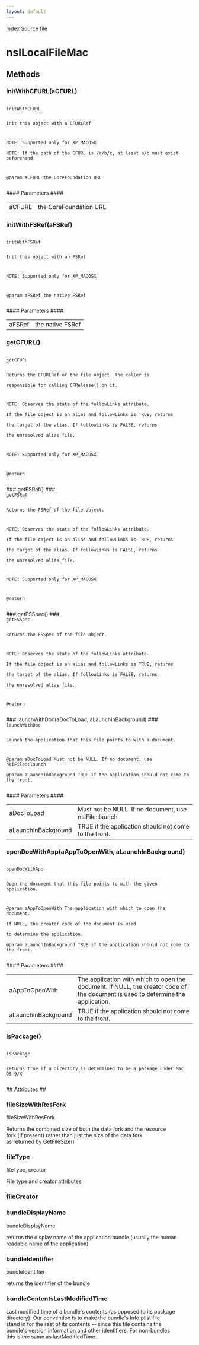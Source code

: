 ```yaml
---
layout: default
---
```

<div id='links'><a href="../index.html">Index</a>
<a href="http://dxr.mozilla.org/mozilla-central/source/xpcom/io/nsILocalFileMac.idl">Source file</a>
</div>

# nsILocalFileMac #

## Methods ##

### initWithCFURL(aCFURL) ###
<code>  
initWithCFURL  
  
Init this object with a CFURLRef  
  
NOTE: Supported only for XP_MACOSX  
NOTE: If the path of the CFURL is /a/b/c, at least a/b must exist beforehand.  
  
@param   aCFURL         the CoreFoundation URL  
  
  
</code>
#### Parameters ####

<table>

<tr>
<td>aCFURL</td>
<td>the CoreFoundation URL  
</td>
</tr>

</table>

### initWithFSRef(aFSRef) ###
<code>  
initWithFSRef  
  
Init this object with an FSRef  
  
NOTE: Supported only for XP_MACOSX  
  
@param   aFSRef         the native FSRef  
  
  
</code>
#### Parameters ####

<table>

<tr>
<td>aFSRef</td>
<td>the native FSRef  
</td>
</tr>

</table>

### getCFURL() ###
<code>  
getCFURL  
  
Returns the CFURLRef of the file object. The caller is  
responsible for calling CFRelease() on it.  
  
NOTE: Observes the state of the followLinks attribute.  
If the file object is an alias and followLinks is TRUE, returns  
the target of the alias. If followLinks is FALSE, returns  
the unresolved alias file.  
  
NOTE: Supported only for XP_MACOSX  
  
@return  
   
  
</code>
### getFSRef() ###
<code>  
getFSRef  
  
Returns the FSRef of the file object.  
  
NOTE: Observes the state of the followLinks attribute.  
If the file object is an alias and followLinks is TRUE, returns  
the target of the alias. If followLinks is FALSE, returns  
the unresolved alias file.  
  
NOTE: Supported only for XP_MACOSX  
  
@return  
   
  
</code>
### getFSSpec() ###
<code>  
getFSSpec  
  
Returns the FSSpec of the file object.  
  
NOTE: Observes the state of the followLinks attribute.  
If the file object is an alias and followLinks is TRUE, returns  
the target of the alias. If followLinks is FALSE, returns  
the unresolved alias file.  
  
@return  
   
  
</code>
### launchWithDoc(aDocToLoad, aLaunchInBackground) ###
<code>  
launchWithDoc  
  
Launch the application that this file points to with a document.  
  
@param   aDocToLoad          Must not be NULL. If no document, use nsIFile::launch  
@param   aLaunchInBackground TRUE if the application should not come to the front.  
  
  
</code>
#### Parameters ####

<table>

<tr>
<td>aDocToLoad</td>
<td>Must not be NULL. If no document, use nsIFile::launch  
</td>
</tr>

<tr>
<td>aLaunchInBackground</td>
<td>TRUE if the application should not come to the front.  
</td>
</tr>

</table>

### openDocWithApp(aAppToOpenWith, aLaunchInBackground) ###
<code>  
openDocWithApp  
  
Open the document that this file points to with the given application.  
  
@param   aAppToOpenWith      The application with  which to open the document.  
                             If NULL, the creator code of the document is used  
                             to determine the application.  
@param   aLaunchInBackground TRUE if the application should not come to the front.  
  
  
</code>
#### Parameters ####

<table>

<tr>
<td>aAppToOpenWith</td>
<td>The application with  which to open the document.  
                             If NULL, the creator code of the document is used  
                             to determine the application.  
</td>
</tr>

<tr>
<td>aLaunchInBackground</td>
<td>TRUE if the application should not come to the front.  
</td>
</tr>

</table>

### isPackage() ###
<code>  
isPackage  
  
returns true if a directory is determined to be a package under Mac OS 9/X  
  
  
</code>
## Attributes ##

### fileSizeWithResFork ###
  
fileSizeWithResFork  
  
Returns the combined size of both the data fork and the resource  
fork (if present) rather than just the size of the data fork  
as returned by GetFileSize()  
  
  

### fileType ###
  
fileType, creator  
  
File type and creator attributes  
  
  

### fileCreator ###

### bundleDisplayName ###
  
bundleDisplayName  
  
returns the display name of the application bundle (usually the human   
readable name of the application)  
  

### bundleIdentifier ###
  
bundleIdentifier  
  
returns the identifier of the bundle  
  

### bundleContentsLastModifiedTime ###
  
Last modified time of a bundle's contents (as opposed to its package  
directory).  Our convention is to make the bundle's Info.plist file  
stand in for the rest of its contents -- since this file contains the  
bundle's version information and other identifiers.  For non-bundles  
this is the same as lastModifiedTime.  
  
